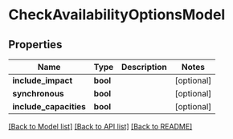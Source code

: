 # CheckAvailabilityOptionsModel

## Properties
Name | Type | Description | Notes
------------ | ------------- | ------------- | -------------
**include_impact** | **bool** |  | [optional] 
**synchronous** | **bool** |  | [optional] 
**include_capacities** | **bool** |  | [optional] 

[[Back to Model list]](../README.md#documentation-for-models) [[Back to API list]](../README.md#documentation-for-api-endpoints) [[Back to README]](../README.md)


